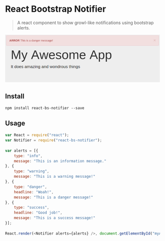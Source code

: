 # React Bootstrap Notifier

> A react component to show growl-like notifications using bootstrap alerts.

![screen shot](screen.png)

## Install

```
npm install react-bs-notifier --save
```

## Usage

```js
var React = require("react");
var Notifier = require("react-bs-notifier");

var alerts = [{
	type: "info",
	message: "This is an information message."
}, {
	type: "warning",
	message: "This is a warning message!"
}, {
	type: "danger",
	headline: "Woah!",
	message: "This is a danger message!"
}, {
	type: "success",
	headline: "Good job!",
	message: "This is a success message!"
}];

React.render(<Notifier alerts={alerts} />, document.getElementById("myApp"));
```
